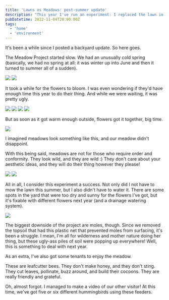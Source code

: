```yaml
---
title: 'Lawns vs Meadows: post-summer update'
description: "This year I've run an experiment: I replaced the lawn in our backyard with a meadow. And it went pretty well!"
pubDatetime: 2022-11-04T20:00:00Z
tags:
  - 'home'
  - 'environment'
---
```


It's been a while since I posted a backyard update. So here goes.

The Meadow Project started slow. We had an unusually cold spring (basically, we had no spring at all: it was winter up into June and then it turned to summer all of a sudden).

![](assets/blog/posts/lawns-vs-meadows/1.jpg)
![](assets/blog/posts/lawns-vs-meadows/2.jpg)

It took a while for the flowers to bloom. I was even wondering if they'd have enough time this year to do their thing. And while we were waiting, it was pretty ugly.

![](assets/blog/posts/lawns-vs-meadows/3.jpg)
![](assets/blog/posts/lawns-vs-meadows/4.jpg)
![](assets/blog/posts/lawns-vs-meadows/5.jpg)
![](assets/blog/posts/lawns-vs-meadows/6.jpg)

But as soon as it got warm enough outside, flowers got it together, big time.

![](assets/blog/posts/lawns-vs-meadows/7.jpg)

I imagined meadows look something like this, and our meadow didn't disappoint.

With this being said, meadows are not for those who require order and conformity. They look wild, and they are wild :) They don't care about your aesthetic ideas, and they will do their thing however they please!

![](assets/blog/posts/lawns-vs-meadows/9.jpg)
![](assets/blog/posts/lawns-vs-meadows/10.jpg)

All in all, I consider this experiment a success. Not only did I not have to mow the lawn this summer, but I also didn't have to water it. There are some spots in the yard that were too dry and sunny for the flowers I've got, but it's fixable with different flowers next year (and a drainage watering system).

![](assets/blog/posts/lawns-vs-meadows/11.jpg)

The biggest downside of the project are moles, though. Since we removed the topsoil that had this plastic net that prevented moles from surfacing, it's been a struggle. I mean, I'm all for wilderness and mother nature doing her thing, but these ugly-ass piles of soil were popping up everywhere! Well, this is something to deal with next year.

As an extra, I've also got some tenants to enjoy the meadow.

These are leafcutter bees. They don't make honey, and they don't sting. They cut leaves, pollinate, buzz around, and build their cocoons. They are really friendly and grateful.

Oh, almost forgot. I managed to make a video of our other visitor! At this time, we've got five or six different hummingbirds using these feeders.
